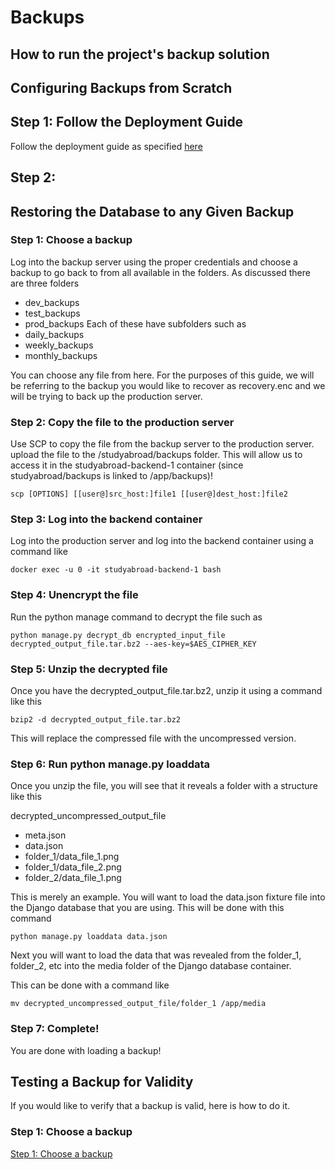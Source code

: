 # Backups
## How to run the project's backup solution

## Configuring Backups from Scratch

## Step 1: Follow the Deployment Guide
Follow the deployment guide as specified [here](https://duke-ece-458.gitbook.io/mishmash/dev-docs/deployment-guide)

## Step 2: 

## Restoring the Database to any Given Backup

### Step 1: Choose a backup

Log into the backup server using the proper credentials and choose a backup to go back to from all available in the folders.
As discussed there are three folders
- dev_backups
- test_backups
- prod_backups
Each of these have subfolders such as
- daily_backups
- weekly_backups
- monthly_backups

You can choose any file from here. For the purposes of this guide, we will be referring to the backup you would like to recover as recovery.enc and we will be trying to back up the production server.

### Step 2: Copy the file to the production server

Use SCP to copy the file from the backup server to the production server. upload the file to the /studyabroad/backups folder. This will allow us to access it in the studyabroad-backend-1 container (since studyabroad/backups is linked to /app/backups)!

`scp [OPTIONS] [[user@]src_host:]file1 [[user@]dest_host:]file2`

### Step 3: Log into the backend container

Log into the production server and log into the backend container using a command like

`docker exec -u 0 -it studyabroad-backend-1 bash`

### Step 4: Unencrypt the file

Run the python manage command to decrypt the file such as

`python manage.py decrypt_db encrypted_input_file decrypted_output_file.tar.bz2 --aes-key=$AES_CIPHER_KEY`

### Step 5: Unzip the decrypted file

Once you have the decrypted_output_file.tar.bz2, unzip it using a command like this

`bzip2 -d decrypted_output_file.tar.bz2`

This will replace the compressed file with the uncompressed version.

### Step 6: Run python manage.py loaddata

Once you unzip the file, you will see that it reveals a folder with a structure like this

decrypted_uncompressed_output_file
- meta.json
- data.json
- folder_1/data_file_1.png
- folder_1/data_file_2.png
- folder_2/data_file_1.png

This is merely an example. You will want to load the data.json fixture file into the Django database that you are using. This will be done with this command

`python manage.py loaddata data.json`

Next you will want to load the data that was revealed from the folder_1, folder_2, etc into the media folder of the Django database container.

This can be done with a command like

`mv decrypted_uncompressed_output_file/folder_1 /app/media`

### Step 7: Complete!

You are done with loading a backup!

## Testing a Backup for Validity
If you would like to verify that a backup is valid, here is how to do it.

### Step 1: Choose a backup
[Step 1: Choose a backup](#step-1-choose-a-backup)


